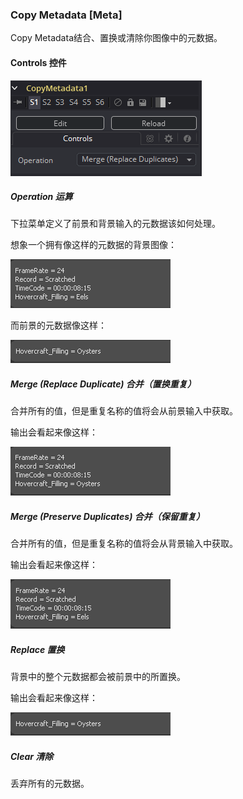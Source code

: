 ### Copy Metadata [Meta]

Copy Metadata结合、置换或清除你图像中的元数据。

#### Controls 控件

![Meta_Controls](images/Meta_Controls.png)

##### Operation 运算

下拉菜单定义了前景和背景输入的元数据该如何处理。

想象一个拥有像这样的元数据的背景图像：

![Meta_Operation1](images/Meta_Operation1.png)

而前景的元数据像这样：

![Meta_Operation2](images/Meta_Operation2.png)

##### Merge (Replace Duplicate) 合并（置换重复）

合并所有的值，但是重复名称的值将会从前景输入中获取。

输出会看起来像这样：

![Merge (Meta_Merge_(Replace_Duplicate))](images/Meta_Merge_(Replace_Duplicate).png)

##### Merge (Preserve Duplicates) 合并（保留重复）

合并所有的值，但是重复名称的值将会从背景输入中获取。

输出会看起来像这样：

![Merge_(Preserve_Duplicates)](images/Merge_(Preserve_Duplicates).png)

##### Replace 置换

背景中的整个元数据都会被前景中的所置换。

输出会看起来像这样：

![Meta_Replace](images/Meta_Replace.png)

##### Clear 清除

丢弃所有的元数据。